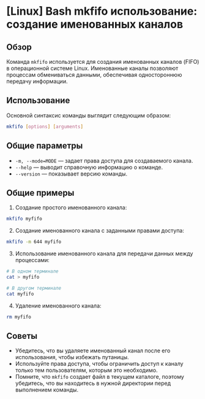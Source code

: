 # [Linux] Bash mkfifo использование: создание именованных каналов

## Обзор
Команда `mkfifo` используется для создания именованных каналов (FIFO) в операционной системе Linux. Именованные каналы позволяют процессам обмениваться данными, обеспечивая одностороннюю передачу информации.

## Использование
Основной синтаксис команды выглядит следующим образом:

```bash
mkfifo [options] [arguments]
```

## Общие параметры
- `-m, --mode=MODE` — задает права доступа для создаваемого канала.
- `--help` — выводит справочную информацию о команде.
- `--version` — показывает версию команды.

## Общие примеры
1. Создание простого именованного канала:

```bash
mkfifo myfifo
```

2. Создание именованного канала с заданными правами доступа:

```bash
mkfifo -m 644 myfifo
```

3. Использование именованного канала для передачи данных между процессами:

```bash
# В одном терминале
cat > myfifo

# В другом терминале
cat myfifo
```

4. Удаление именованного канала:

```bash
rm myfifo
```

## Советы
- Убедитесь, что вы удаляете именованный канал после его использования, чтобы избежать путаницы.
- Используйте права доступа, чтобы ограничить доступ к каналу только тем пользователям, которым это необходимо.
- Помните, что `mkfifo` создает файл в текущем каталоге, поэтому убедитесь, что вы находитесь в нужной директории перед выполнением команды.